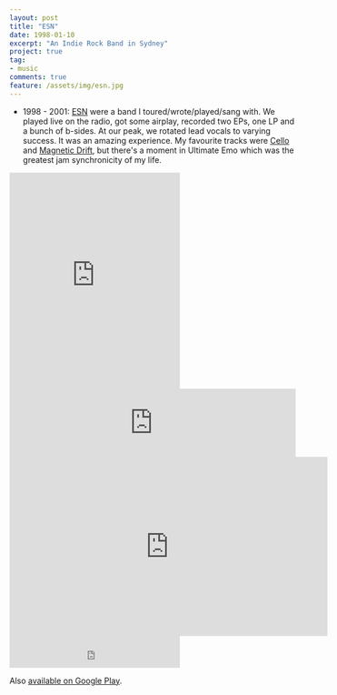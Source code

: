 ```yaml
---
layout: post
title: "ESN"
date: 1998-01-10
excerpt: "An Indie Rock Band in Sydney"
project: true
tag:
- music
comments: true
feature: /assets/img/esn.jpg
---
```


* 1998 - 2001: [ESN](https://educationallysubnormal.bandcamp.com) were a band I toured/wrote/played/sang with. We played live on the radio, got some airplay, recorded two EPs, one LP and a bunch of b-sides. At our peak, we rotated lead vocals to varying success. It was an amazing experience. My favourite tracks were [Cello](https://open.spotify.com/track/615lVcD7C5AHZESaHZisfD) and [Magnetic Drift](https://open.spotify.com/track/1GqkHCNbOGbAgMY4Mahl8N), but there's a moment in Ultimate Emo which was the greatest jam synchronicity of my life.

<iframe src="https://open.spotify.com/embed/track/615lVcD7C5AHZESaHZisfD" width="300" height="380" frameborder="0" allowtransparency="true" allow="encrypted-media"></iframe>

<iframe style="border: 0; width: 100%; height: 120px;" src="https://bandcamp.com/EmbeddedPlayer/album=3024741345/size=large/bgcol=ffffff/linkcol=0687f5/tracklist=false/artwork=small/track=2800685454/transparent=true/" seamless><a href="http://educationallysubnormal.bandcamp.com/album/actual-size">Actual Size by ESN</a></iframe>

<iframe width="560" height="315" src="https://www.youtube.com/embed/videoseries?list=PL4Ymrj3fqCfkkVj5ycaluxEb522gq7Vf6" frameborder="0" allow="autoplay; encrypted-media" allowfullscreen></iframe>

<iframe src="https://open.spotify.com/follow/1/?uri=spotify:artist:7bR0CRUjqVBclsheb9nGlm&size=detail&theme=light" width="300" height="56" scrolling="no" frameborder="0" style="border:none; overflow:hidden;" allowtransparency="true"></iframe>

Also [available on Google Play](https://play.google.com/store/music/artist?id=Akanpxfotfvve4znhhhjucmhxji). 

